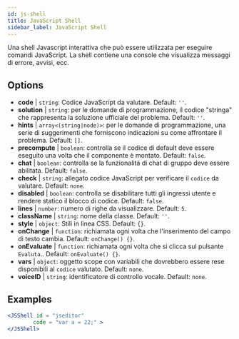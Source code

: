 ```yaml
---
id: js-shell
title: JavaScript Shell
sidebar_label: JavaScript Shell
---
```


Una shell Javascript interattiva che può essere utilizzata per eseguire comandi JavaScript. La shell contiene una console che visualizza messaggi di errore, avvisi, ecc.

## Options

* __code__ | `string`: Codice JavaScript da valutare. Default: `''`.
* __solution__ | `string`: per le domande di programmazione, il codice "stringa" che rappresenta la soluzione ufficiale del problema. Default: `''`.
* __hints__ | `array<(string|node)>`: per le domande di programmazione, una serie di suggerimenti che forniscono indicazioni su come affrontare il problema. Default: `[]`.
* __precompute__ | `boolean`: controlla se il codice di default deve essere eseguito una volta che il componente è montato. Default: `false`.
* __chat__ | `boolean`: controlla se la funzionalità di chat di gruppo deve essere abilitata. Default: `false`.
* __check__ | `string`: allegato codice JavaScript per verificare il `codice` da valutare. Default: `none`.
* __disabled__ | `boolean`: controlla se disabilitare tutti gli ingressi utente e rendere statico il blocco di codice. Default: `false`.
* __lines__ | `number`: numero di righe da visualizzare. Default: `5`.
* __className__ | `string`: nome della classe. Default: `''`.
* __style__ | `object`: Stili in linea CSS. Default: `{}`.
* __onChange__ | `function`: richiamata ogni volta che l'inserimento del campo di testo cambia. Default: `onChange() {}`.
* __onEvaluate__ | `function`: richiamata ogni volta che si clicca sul pulsante `Evaluta`.. Default: `onEvaluate() {}`.
* __vars__ | `object`: oggetto scope con variabili che dovrebbero essere rese disponibili al `codice` valutato. Default: `none`.
* __voiceID__ | `string`: identificatore di controllo vocale. Default: `none`.


## Examples

```jsx live
<JSShell id = "jseditor" 
        code = "var a = 22;" >
</JSShell>
```

